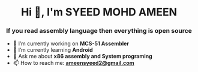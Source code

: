 <h1 align="center">Hi 👋, I'm SYEED MOHD AMEEN</h1>
<h3 align="center">If you read assembly language then everything is open source</h3>



- 🔭 I’m currently working on **MCS-51 Assembler**
- 🌱 I’m currently learning **Android**
- 💬 Ask me about **x86 assembly and System programing**
- 📫 How to reach me: **ameensyeed2@gmail.com**
